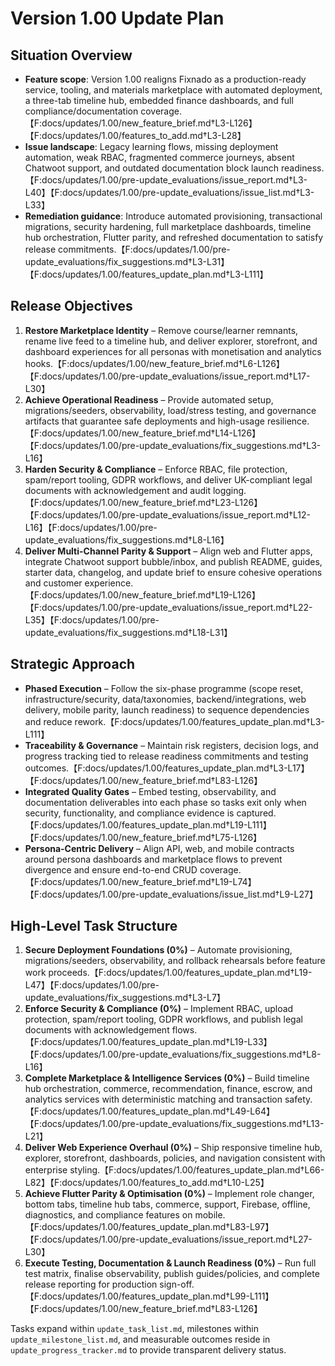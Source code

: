 # Version 1.00 Update Plan

## Situation Overview
- **Feature scope**: Version 1.00 realigns Fixnado as a production-ready service, tooling, and materials marketplace with automated deployment, a three-tab timeline hub, embedded finance dashboards, and full compliance/documentation coverage.【F:docs/updates/1.00/new_feature_brief.md†L3-L126】【F:docs/updates/1.00/features_to_add.md†L3-L28】
- **Issue landscape**: Legacy learning flows, missing deployment automation, weak RBAC, fragmented commerce journeys, absent Chatwoot support, and outdated documentation block launch readiness.【F:docs/updates/1.00/pre-update_evaluations/issue_report.md†L3-L40】【F:docs/updates/1.00/pre-update_evaluations/issue_list.md†L3-L33】
- **Remediation guidance**: Introduce automated provisioning, transactional migrations, security hardening, full marketplace dashboards, timeline hub orchestration, Flutter parity, and refreshed documentation to satisfy release commitments.【F:docs/updates/1.00/pre-update_evaluations/fix_suggestions.md†L3-L31】【F:docs/updates/1.00/features_update_plan.md†L3-L111】

## Release Objectives
1. **Restore Marketplace Identity** – Remove course/learner remnants, rename live feed to a timeline hub, and deliver explorer, storefront, and dashboard experiences for all personas with monetisation and analytics hooks.【F:docs/updates/1.00/new_feature_brief.md†L6-L126】【F:docs/updates/1.00/pre-update_evaluations/issue_report.md†L17-L30】
2. **Achieve Operational Readiness** – Provide automated setup, migrations/seeders, observability, load/stress testing, and governance artifacts that guarantee safe deployments and high-usage resilience.【F:docs/updates/1.00/new_feature_brief.md†L14-L126】【F:docs/updates/1.00/pre-update_evaluations/fix_suggestions.md†L3-L16】
3. **Harden Security & Compliance** – Enforce RBAC, file protection, spam/report tooling, GDPR workflows, and deliver UK-compliant legal documents with acknowledgement and audit logging.【F:docs/updates/1.00/new_feature_brief.md†L23-L126】【F:docs/updates/1.00/pre-update_evaluations/issue_report.md†L12-L16】【F:docs/updates/1.00/pre-update_evaluations/fix_suggestions.md†L8-L16】
4. **Deliver Multi-Channel Parity & Support** – Align web and Flutter apps, integrate Chatwoot support bubble/inbox, and publish README, guides, starter data, changelog, and update brief to ensure cohesive operations and customer experience.【F:docs/updates/1.00/new_feature_brief.md†L19-L126】【F:docs/updates/1.00/pre-update_evaluations/issue_report.md†L22-L35】【F:docs/updates/1.00/pre-update_evaluations/fix_suggestions.md†L18-L31】

## Strategic Approach
- **Phased Execution** – Follow the six-phase programme (scope reset, infrastructure/security, data/taxonomies, backend/integrations, web delivery, mobile parity, launch readiness) to sequence dependencies and reduce rework.【F:docs/updates/1.00/features_update_plan.md†L3-L111】
- **Traceability & Governance** – Maintain risk registers, decision logs, and progress tracking tied to release readiness commitments and testing outcomes.【F:docs/updates/1.00/features_update_plan.md†L3-L17】【F:docs/updates/1.00/new_feature_brief.md†L83-L126】
- **Integrated Quality Gates** – Embed testing, observability, and documentation deliverables into each phase so tasks exit only when security, functionality, and compliance evidence is captured.【F:docs/updates/1.00/features_update_plan.md†L19-L111】【F:docs/updates/1.00/new_feature_brief.md†L75-L126】
- **Persona-Centric Delivery** – Align API, web, and mobile contracts around persona dashboards and marketplace flows to prevent divergence and ensure end-to-end CRUD coverage.【F:docs/updates/1.00/new_feature_brief.md†L19-L74】【F:docs/updates/1.00/pre-update_evaluations/issue_list.md†L9-L27】

## High-Level Task Structure
1. **Secure Deployment Foundations (0%)** – Automate provisioning, migrations/seeders, observability, and rollback rehearsals before feature work proceeds.【F:docs/updates/1.00/features_update_plan.md†L19-L47】【F:docs/updates/1.00/pre-update_evaluations/fix_suggestions.md†L3-L7】
2. **Enforce Security & Compliance (0%)** – Implement RBAC, upload protection, spam/report tooling, GDPR workflows, and publish legal documents with acknowledgement flows.【F:docs/updates/1.00/features_update_plan.md†L19-L33】【F:docs/updates/1.00/pre-update_evaluations/fix_suggestions.md†L8-L16】
3. **Complete Marketplace & Intelligence Services (0%)** – Build timeline hub orchestration, commerce, recommendation, finance, escrow, and analytics services with deterministic matching and transaction safety.【F:docs/updates/1.00/features_update_plan.md†L49-L64】【F:docs/updates/1.00/pre-update_evaluations/fix_suggestions.md†L13-L21】
4. **Deliver Web Experience Overhaul (0%)** – Ship responsive timeline hub, explorer, storefront, dashboards, policies, and navigation consistent with enterprise styling.【F:docs/updates/1.00/features_update_plan.md†L66-L82】【F:docs/updates/1.00/features_to_add.md†L10-L25】
5. **Achieve Flutter Parity & Optimisation (0%)** – Implement role changer, bottom tabs, timeline hub tabs, commerce, support, Firebase, offline, diagnostics, and compliance features on mobile.【F:docs/updates/1.00/features_update_plan.md†L83-L97】【F:docs/updates/1.00/pre-update_evaluations/issue_report.md†L27-L30】
6. **Execute Testing, Documentation & Launch Readiness (0%)** – Run full test matrix, finalise observability, publish guides/policies, and complete release reporting for production sign-off.【F:docs/updates/1.00/features_update_plan.md†L99-L111】【F:docs/updates/1.00/new_feature_brief.md†L83-L126】

Tasks expand within `update_task_list.md`, milestones within `update_milestone_list.md`, and measurable outcomes reside in `update_progress_tracker.md` to provide transparent delivery status.
